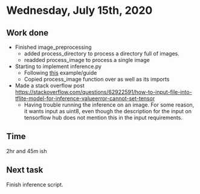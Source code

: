 # Wednesday, July 15th, 2020

## Work done

* Finished image_preprocessing
  * added process_directory to process a directory full of images.
  * readded process_image to process a single image
* Starting to implement inference.py
  * Following [this](https://heartbeat.fritz.ai/running-tensorflow-lite-image-classification-models-in-python-92ef44b4cd47) example/guide
  * Copied process_image function over as well as its imports
* Made a stack overflow post <https://stackoverflow.com/questions/62922591/how-to-input-file-into-tflite-model-for-inference-valueerror-cannot-set-tensor>
  * Having trouble running the inference on an image. For some reason, it wants input as uint8, even though the description for the input on tensorflow hub does not mention this in the input requirements.

## Time

2hr and 45m ish

## Next task

Finish inference script.
